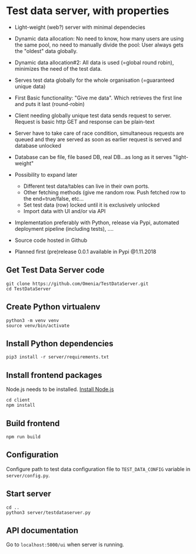 # Test data server, with properties #

* Light-weight (web?) server with minimal dependecies
* Dynamic data allocation: No need to know, how many users are using the same pool, no need to manually divide the pool: User always gets the "oldest" data globally.
* Dynamic data allocation#2: All data is used (=global round robin), minimizes the need of the test data.
* Serves test data globally for the whole organisation (=guaranteed unique data)
* First Basic functionality: "Give me data". Which retrieves the first line and puts it last (round-robin)


* Client needing globally unique test data sends request to server. Request is basic http GET and response can be plain-text
* Server have to take care of race condition, simultaneous requests are queued and they are served as soon as earlier request is served and database unlocked
* Database can be file, file based DB, real DB...as long as it serves "light-weight"
* Possibility to expand later
  * Different test data/tables can live in their own ports.
  * Other fetching methods (give me random row. Push fetched row to the end=true/false, etc...
  * Set test data (row) locked until it is exclusively unlocked
  * Import data with UI and/or via API
* Implementation preferably with Python, release via Pypi, automated deployment pipeline (including tests), ....
* Source code hosted in Github
* Planned first (pre)release 0.0.1 available in Pypi @1.11.2018

## Get Test Data Server code

```
git clone https://github.com/Omenia/TestDataServer.git
cd TestDataServer
```

## Create Python virtualenv

```
python3 -m venv venv
source venv/bin/activate
```

## Install Python dependencies

```
pip3 install -r server/requirements.txt
```

## Install frontend packages

Node.js needs to be installed. [Install Node.js](https://nodejs.org/en/download/package-manager/)

```
cd client
npm install
```

## Build frontend

```
npm run build
```

## Configuration ##

Configure path to test data configuration file to `TEST_DATA_CONFIG` variable in `server/config.py`.

## Start server

```
cd ..
python3 server/testdataserver.py
```

## API documentation ##

Go to `localhost:5000/ui` when server is running.
